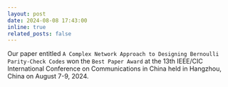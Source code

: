 ```yaml
---
layout: post
date: 2024-08-08 17:43:00
inline: true
related_posts: false
---
```


Our paper entitled `A Complex Network Approach to Designing Bernoulli Parity-Check Codes` won the `Best Paper Award` at the 13th IEEE/CIC International Conference on Communications in China held in Hangzhou, China on August 7-9, 2024.
